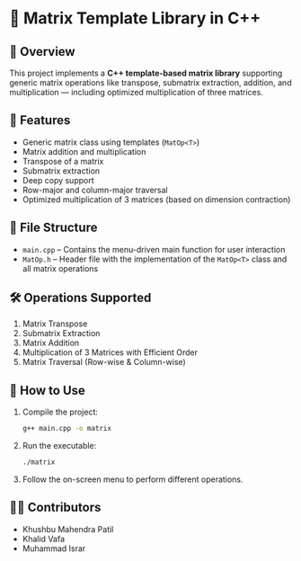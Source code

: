 # 🧮 Matrix Template Library in C++

## 📌 Overview
This project implements a **C++ template-based matrix library** supporting generic matrix operations like transpose, submatrix extraction, addition, and multiplication — including optimized multiplication of three matrices.

## 🚀 Features
- Generic matrix class using templates (`MatOp<T>`)
- Matrix addition and multiplication
- Transpose of a matrix
- Submatrix extraction
- Deep copy support
- Row-major and column-major traversal
- Optimized multiplication of 3 matrices (based on dimension contraction)

## 📁 File Structure
- `main.cpp` – Contains the menu-driven main function for user interaction
- `MatOp.h` – Header file with the implementation of the `MatOp<T>` class and all matrix operations

## 🛠️ Operations Supported
1. Matrix Transpose
2. Submatrix Extraction
3. Matrix Addition
4. Multiplication of 3 Matrices with Efficient Order
5. Matrix Traversal (Row-wise & Column-wise)

## 🔧 How to Use
1. Compile the project:
   ```bash
   g++ main.cpp -o matrix
   ```
2. Run the executable:
   ```bash
   ./matrix
   ```

3. Follow the on-screen menu to perform different operations.

## 👨‍💻 Contributors
- Khushbu Mahendra Patil
- Khalid Vafa
- Muhammad Israr
